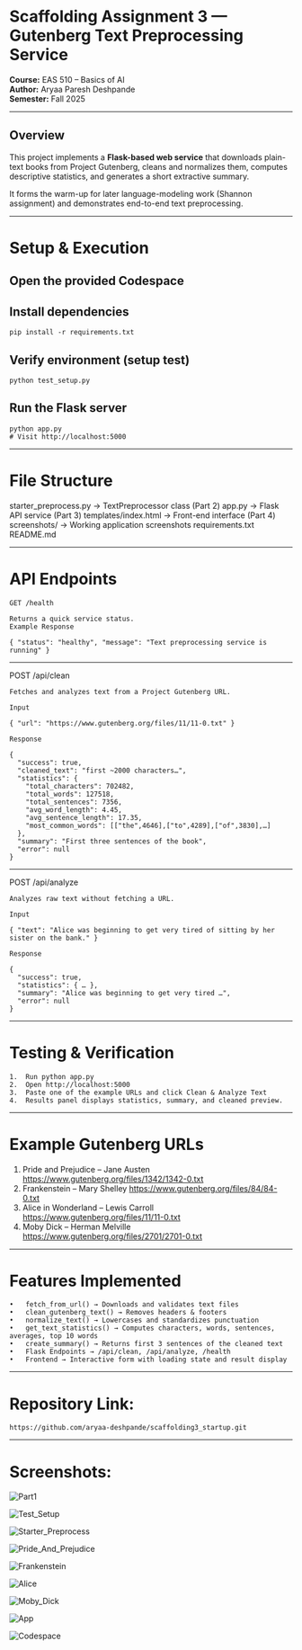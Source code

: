 
# Scaffolding Assignment 3 — Gutenberg Text Preprocessing Service  
**Course:** EAS 510 – Basics of AI  
**Author:** Aryaa Paresh Deshpande  
**Semester:** Fall 2025  

---

## Overview
This project implements a **Flask-based web service** that downloads plain-text books from Project Gutenberg, cleans and normalizes them, computes descriptive statistics, and generates a short extractive summary.

It forms the warm-up for later language-modeling work (Shannon assignment) and demonstrates end-to-end text preprocessing.

---

# Setup & Execution


## Open the provided Codespace


## Install dependencies
```
pip install -r requirements.txt
```

## Verify environment (setup test)
```
python test_setup.py
```

## Run the Flask server
```
python app.py
# Visit http://localhost:5000
```


---

# File Structure

starter_preprocess.py   ->  TextPreprocessor class (Part 2)
app.py                  ->  Flask API service (Part 3)
templates/index.html    ->  Front-end interface (Part 4)
screenshots/            ->  Working application screenshots
requirements.txt
README.md


---

# API Endpoints
```
GET /health

Returns a quick service status.
Example Response

{ "status": "healthy", "message": "Text preprocessing service is running" }
```

---

POST /api/clean
```
Fetches and analyzes text from a Project Gutenberg URL.

Input

{ "url": "https://www.gutenberg.org/files/11/11-0.txt" }

Response

{
  "success": true,
  "cleaned_text": "first ~2000 characters…",
  "statistics": {
    "total_characters": 702482,
    "total_words": 127518,
    "total_sentences": 7356,
    "avg_word_length": 4.45,
    "avg_sentence_length": 17.35,
    "most_common_words": [["the",4646],["to",4289],["of",3830],…]
  },
  "summary": "First three sentences of the book",
  "error": null
}
```

---

POST /api/analyze
```
Analyzes raw text without fetching a URL.

Input

{ "text": "Alice was beginning to get very tired of sitting by her sister on the bank." }

Response

{
  "success": true,
  "statistics": { … },
  "summary": "Alice was beginning to get very tired …",
  "error": null
}
```

---

# Testing & Verification

	1.	Run python app.py
	2.	Open http://localhost:5000
	3.	Paste one of the example URLs and click Clean & Analyze Text
	4.	Results panel displays statistics, summary, and cleaned preview.


---

# Example Gutenberg URLs

1. Pride and Prejudice – Jane Austen	https://www.gutenberg.org/files/1342/1342-0.txt
2. Frankenstein – Mary Shelley	https://www.gutenberg.org/files/84/84-0.txt
3. Alice in Wonderland – Lewis Carroll	https://www.gutenberg.org/files/11/11-0.txt
4. Moby Dick – Herman Melville	https://www.gutenberg.org/files/2701/2701-0.txt


---

# Features Implemented
	•	fetch_from_url() → Downloads and validates text files
	•	clean_gutenberg_text() → Removes headers & footers
	•	normalize_text() → Lowercases and standardizes punctuation
	•	get_text_statistics() → Computes characters, words, sentences, averages, top 10 words
	•	create_summary() → Returns first 3 sentences of the cleaned text
	•	Flask Endpoints → /api/clean, /api/analyze, /health
	•	Frontend → Interactive form with loading state and result display


---

# Repository Link:
```         
https://github.com/aryaa-deshpande/scaffolding3_startup.git
```
---

# Screenshots:

![Part1](screenshots/part1.png)

![Test_Setup](screenshots/test_setup.png)

![Starter_Preprocess](screenshots/starter_preprocess.png)

![Pride_And_Prejudice](screenshots/pride_and_prejudice.png)

![Frankenstein](screenshots/Frankenstein.png)

![Alice](screenshots/Alice.png)

![Moby_Dick](screenshots/moby_dick.png)

![App](screenshots/app.png)

![Codespace](screenshots/codespace.png)